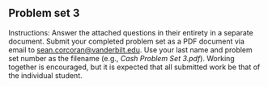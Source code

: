 ## Problem set 3

Instructions: Answer the attached questions in their entirety in a separate document. Submit your completed problem set as a PDF document via email to sean.corcoran@vanderbilt.edu. Use your last name and problem set number as the filename (e.g., *Cash Problem Set 3.pdf*). Working together is encouraged, but it is expected that all submitted work be that of the individual student.


